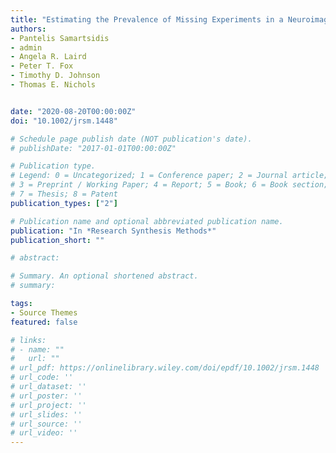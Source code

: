 ```yaml
---
title: "Estimating the Prevalence of Missing Experiments in a Neuroimaging Meta‐analysis"
authors:
- Pantelis Samartsidis
- admin
- Angela R. Laird
- Peter T. Fox
- Timothy D. Johnson
- Thomas E. Nichols


date: "2020-08-20T00:00:00Z"
doi: "10.1002/jrsm.1448"

# Schedule page publish date (NOT publication's date).
# publishDate: "2017-01-01T00:00:00Z"

# Publication type.
# Legend: 0 = Uncategorized; 1 = Conference paper; 2 = Journal article;
# 3 = Preprint / Working Paper; 4 = Report; 5 = Book; 6 = Book section;
# 7 = Thesis; 8 = Patent
publication_types: ["2"]

# Publication name and optional abbreviated publication name.
publication: "In *Research Synthesis Methods*"
publication_short: ""

# abstract: 

# Summary. An optional shortened abstract.
# summary: 

tags:
- Source Themes
featured: false

# links:
# - name: ""
#   url: ""
# url_pdf: https://onlinelibrary.wiley.com/doi/epdf/10.1002/jrsm.1448
# url_code: ''
# url_dataset: ''
# url_poster: ''
# url_project: ''
# url_slides: ''
# url_source: ''
# url_video: ''
---
```






